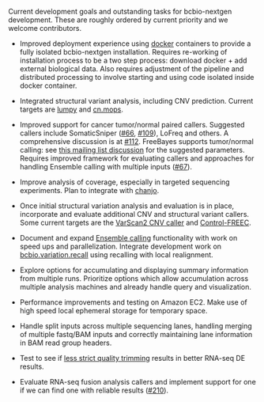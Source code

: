 Current development goals and outstanding tasks for bcbio-nextgen development.
These are roughly ordered by current priority and we welcome contributors.

- Improved deployment experience using [docker][docker] containers to provide a
  fully isolated bcbio-nextgen installation. Requires re-working of installation
  process to be a two step process: download docker + add external biological
  data.  Also requires adjustment of the pipeline and distributed processing to
  involve starting and using code isolated inside docker container.

[docker]: http://www.docker.io/

- Integrated structural variant analysis, including CNV prediction. Current
  targets are [lumpy][lumpy] and [cn.mops][cn.mops].

[cn.mops]: http://www.bioconductor.org/packages/release/bioc/html/cn.mops.html
[lumpy]: https://github.com/arq5x/lumpy-sv

- Improved support for cancer tumor/normal paired callers. Suggested callers
  include SomaticSniper ([#66][66], [#109][109]), LoFreq and others. A
  comprehensive discussion is at [#112][112]. FreeBayes supports tumor/normal
  calling: see [this mailing list discussion][fb-somatic] for the suggested
  parameters.  Requires improved framework for evaluating callers and approaches
  for handling Ensemble calling with multiple inputs ([#67][67]).

[66]: https://github.com/chapmanb/bcbio-nextgen/issues/66
[67]: https://github.com/chapmanb/bcbio-nextgen/issues/67
[109]: https://github.com/chapmanb/bcbio-nextgen/issues/109
[112]: https://github.com/chapmanb/bcbio-nextgen/issues/112
[fb-somatic]: https://groups.google.com/d/msg/freebayes/beLYRuHMkQE/RwFMniDmBYoJ

- Improve analysis of coverage, especially in targeted sequencing
  experiments. Plan to integrate with [chanjo].

[chanjo]: https://github.com/robinandeer/chanjo

- Once initial structural variation analysis and evaluation is in place,
  incorporate and evaluate additional CNV and structural variant callers. Some
  current targets are the [VarScan2 CNV caller][vs2] and [Control-FREEC][cfc].

[cfc]: http://bioinfo-out.curie.fr/projects/freec/
[vs2]: http://varscan.sourceforge.net/copy-number-calling.html

- Document and expand [Ensemble calling][ensemble] functionality with work on
  speed ups and parallelization. Integrate development work on
  [bcbio.variation.recall] using recalling with local realignment.

[ensemble]: http://bcbio.wordpress.com/2013/10/21/updated-comparison-of-variant-detection-methods-ensemble-freebayes-and-minimal-bam-preparation-pipelines/
[bcbio.variation.recall]: https://github.com/chapmanb/bcbio.variation.recall

- Explore options for accumulating and displaying summary information from
  multiple runs. Prioritize options which allow accumulation across multiple
  analysis machines and already handle query and visualization.

- Performance improvements and testing on Amazon EC2. Make use of high speed
  local ephemeral storage for temporary space.

- Handle split inputs across multiple sequencing lanes, handling merging of
  multiple fastq/BAM inputs and correctly maintaining lane information in BAM
  read group headers.

- Test to see if [less strict quality trimming][quality] results in better RNA-seq DE results.

- Evaluate RNA-seq fusion analysis callers and implement support for one if we can find one with
  reliable results ([#210][210]).

[210]: https://github.com/chapmanb/bcbio-nextgen/issues/210
[quality]: http://biorxiv.org/content/early/2013/12/23/000422
